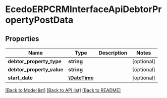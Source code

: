 # EcedoERPCRMInterfaceApiDebtorPropertyPostData

## Properties
Name | Type | Description | Notes
------------ | ------------- | ------------- | -------------
**debtor_property_type** | **string** |  | [optional] 
**debtor_property_value** | **string** |  | [optional] 
**start_date** | [**\DateTime**](\DateTime.md) |  | [optional] 

[[Back to Model list]](../README.md#documentation-for-models) [[Back to API list]](../README.md#documentation-for-api-endpoints) [[Back to README]](../README.md)


